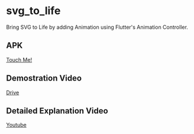 # svg_to_life

Bring SVG to Life by adding Animation using Flutter's Animation Controller.

## APK
[Touch Me!](https://drive.google.com/file/d/1_Bk0LWbHF3wZB7yZK4YX6Q9BHaSH9JGg/view?usp=sharing)

## Demostration Video
[Drive](https://drive.google.com/file/d/12xEFOPdZlAI3r5itznDusyLbK4YXUSKR/view?usp=sharing)

## Detailed Explanation Video
[Youtube](https://youtu.be/cjb43q7DUbo?si=6vVZtNTpHuTEAsUu)

